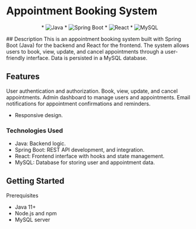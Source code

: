 # Appointment Booking System

<p align="center">
  * <img src="https://img.shields.io/badge/Java-ED8B00?style=for-the-badge&logo=java&logoColor=white" alt="Java" />
  * <img src="https://img.shields.io/badge/Spring_Boot-6DB33F?style=for-the-badge&logo=spring-boot&logoColor=white" alt="Spring Boot" />
  * <img src="https://img.shields.io/badge/React-20232A?style=for-the-badge&logo=react&logoColor=61DAFB" alt="React" />
  * <img src="https://img.shields.io/badge/MySQL-00000F?style=for-the-badge&logo=mysql&logoColor=white" alt="MySQL" />
</p>
## Description
This is an appointment booking system built with Spring Boot (Java) for the backend and React for the frontend. The system allows users to book, view, update, and cancel appointments through a user-friendly interface. Data is persisted in a MySQL database.

## Features
User authentication and authorization.
Book, view, update, and cancel appointments.
Admin dashboard to manage users and appointments.
Email notifications for appointment confirmations and reminders.
* Responsive design.
### Technologies Used
* Java: Backend logic.
* Spring Boot: REST API development, and integration.
* React: Frontend interface with hooks and state management.
* MySQL: Database for storing user and appointment data.
## Getting Started
Prerequisites

* Java 11+
* Node.js and npm
* MySQL server
